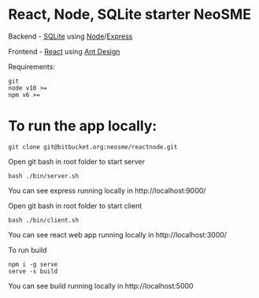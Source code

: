 # React, Node, SQLite starter NeoSME

Backend - [SQLite](http://www.sqlitetutorial.net/sqlite-nodejs/) using [Node](https://nodejs.org/en/docs/guides/)/[Express](https://expressjs.com/en/starter/installing.html)

Frontend - [React](https://reactjs.org/) using [Ant Design](https://ant.design/docs/react/introduce)

Requirements:
```
git
node v10 >=
npm v6 >=
```

# To run the app locally:

```
git clone git@bitbucket.org:neosme/reactnode.git
```

Open git bash in root folder to start server

```
bash ./bin/server.sh
```

You can see express running locally in http://localhost:9000/

Open git bash in root folder to start client

```
bash ./bin/client.sh
```

You can see react web app running locally in http://localhost:3000/

To run build

```
npm i -g serve
serve -s build
```

You can see build running locally in http://localhost:5000
